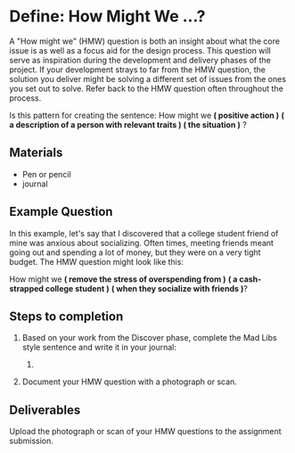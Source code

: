 # Define: How Might We ...?

A "How might we" \(HMW\) question is both an insight about what the core issue is as well as a focus aid for the design process. This question will serve as inspiration during the development and delivery phases of the project. If your development strays to far from the HMW question, the solution you deliver might be solving a different set of issues from the ones you set out to solve. Refer back to the HMW question often throughout the process.

Is this pattern for creating the sentence: How might we **\( positive action \)** **\( a description of a person with relevant traits \) \( the situation \)** ?

## Materials

* Pen or pencil
* journal

## Example Question

In this example, let's say that I discovered that a college student friend of mine was anxious about socializing. Often times, meeting friends meant going out and spending a lot of money, but they were on a very tight budget. The HMW question might look like this:

How might we **\( remove the stress of overspending from \)** **\( a cash-strapped college student \)** **\( when they socialize with friends \)**?

## Steps to completion

1. Based on your work from the Discover phase, complete the Mad Libs style sentence and write it in your journal:

   1. 

2. Document your HMW question with a photograph or scan.

## Deliverables

Upload the photograph or scan of your HMW questions to the assignment submission.

## 



